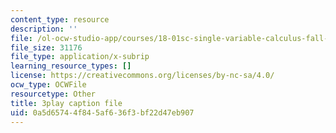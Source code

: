 ```yaml
---
content_type: resource
description: ''
file: /ol-ocw-studio-app/courses/18-01sc-single-variable-calculus-fall-2010/0a5d65744f845af636f3bf22d47eb907_E7oR_JBgUzA.srt
file_size: 31176
file_type: application/x-subrip
learning_resource_types: []
license: https://creativecommons.org/licenses/by-nc-sa/4.0/
ocw_type: OCWFile
resourcetype: Other
title: 3play caption file
uid: 0a5d6574-4f84-5af6-36f3-bf22d47eb907
---
```

